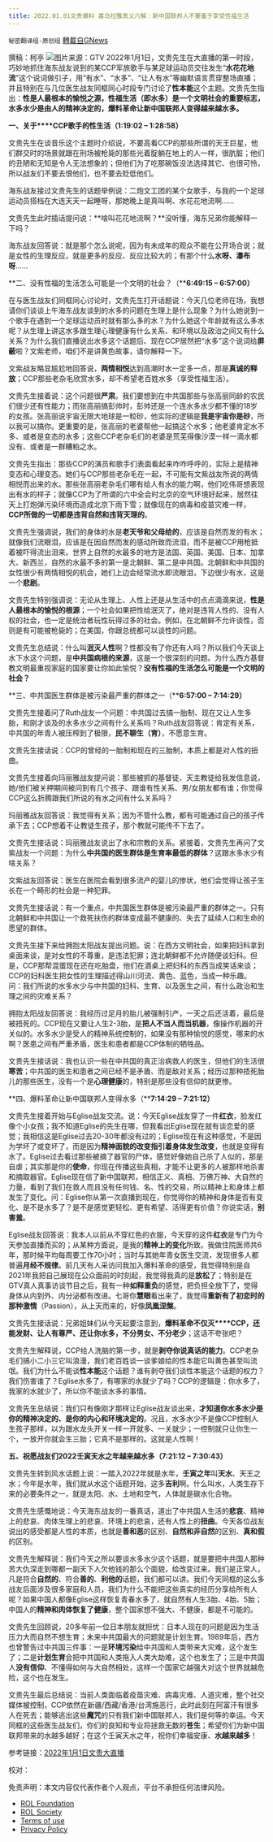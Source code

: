 ```yaml
---
title: 2022.01.01文贵爆料 喜马拉雅真义六解：新中国联邦人不要羞于享受性福生活
---
```

`秘密翻译组-原创组` [轉載自GNews](https://gnews.org/zh-hans/1819976/)

撰稿：柯亭
![](https://assets.gnews.org/wp-content/uploads/2022/01/Screenshot-2022-01-03-223412.png)图片来源：GTV
2022年1月1日，文贵先生在大直播的第一时段，巧妙地抓住海东战友说到的某CCP军旅歌手与某足球运动员交往发生“**水花花地流**”这个说词做引子，用“有水”、“水多”、“让人有水”等幽默语言贯穿整场直播；并且特别在与几位医生战友同框同心时段专门讨论了**性本能**这个主题。文贵先生指出：**性是人最根本的愉悦之源，性福生活（即水多）是一个文明社会的重要标志，水多水少是由人的精神决定的，爆料革命让新中国联邦人变得越来越水多。**

**一、关于****CCP歌手的性生活（1:19:02 – 1:28:58）**

文贵先生在谈音乐这个主题时介绍说，不要高看CCP的那些所谓的天王巨星，他们群交时的场景就跟在刑场被枪毙的那些光着腚躺在地上的人一样，很肮脏；他们的丑陋和无知是令人无法想象的；但他们为了吃那碗饭没法选择其它、也很可怜，所以战友们不要去恨他们，也不要去贬低他们。

海东战友接过文贵先生的话题举例说：二炮文工团的某个女歌手，与我的一个足球运动员搭档在大连天天一起睡呀，那她晚上是真叫啊、水花花地流啊……

文贵先生此时插话提问说：**啥叫花花地流啊？**没听懂，海东兄弟你能解释一下吗？

海东战友回答说：就是那个怎么说呢，因为有未成年的观众不能在公开场合说；就是女性的生理反应，就是更多的反应、反应比较大的；有那个什么**水呀、瀑布呀**……

**二、没有性福的生活怎么可能是一个文明的社会？（****6:49:15 – 6:57:00）**

在与医生战友们同框同心讨论时，文贵先生打开话题说：今天几位老师在场，我想请你们谈谈上午海东战友谈到的水多的问题在生理上是什么现象？为什么她说到一个歌手在遇到一个足球运动员时就有那么多的水？为什么她这个年龄就有这么多水呢？从生理上讲这水多跟生理心理健康有什么关系、和环境以及政治之间又有什么关系？为什么我们直播说出水多这个话题后、现在CCP居然把“水多”这个说词给**屏蔽**啦？文紫老师，咱们不是讲黄色故事，请你解释一下。

文紫战友略显尴尬地回答说，**两情相悦**达到高潮时水一定多一点，那是**真诚的释放**；CCP那些老杂毛欣赏水多，却不希望老百姓水多（享受性福生活）。

文贵先生接着说：这个问题很**严肃**。我们要想到在中共国那些与张高丽同龄的农民们很少还有性能力；而张高丽搞彭帅时，彭帅还是一个连水多水少都不懂的18岁的女孩。张高丽说宇宙无限大地球是一粒砂，他实际的逻辑是**我是宇宙你是砂**，所以我可以搞你。更重要的是，张高丽的老婆帮他一起搞这个水多；他老婆肯定水不多、或者是变态的水多；这些CCP老杂毛们的老婆是荒芜得像沙漠一样一滴水都没有、或者是一群糟粕之水。

文贵先生指出：那些CCP的演员和歌手们表面看起来咋咋呼呼的，实际上是精神变态和心理变态。她们与CCP那些老杂毛在一起，不可能有文紫战友所说的两情相悦而出来的水。那些张高丽老杂毛们哪有给人有水的能力啊，他们吃伟哥想表现出有水的样子；就像CCP为了所谓的六中全会时北京的空气环境好起来，居然往天上打炮弹污染环境而造成北京下雨下雪；就像现在的病毒和疫苗灾难一样，**CCP所做的一切都是违背自然和违背天理的**。

文贵先生强调说，我们的身体的水是**老天爷和父母给的**，应该是自然而发的有水；就像我们流眼泪，应该是在因自然而发的感动所致而流泪，而不是被CCP用枪抵着被吓得流出泪来。世界上自然的水最多的地方是法国、英国、美国、日本、加拿大、新西兰，自然的水最不多的第一是北朝鲜、第二是中共国。北朝鲜和中共国的女性很少有两情相悦的机会，她们上边会经常流水即流眼泪，下边很少有水，这是一个**悲剧**。

文贵先生特别强调说：无论从生理上、人性上还是从生活中的点点滴滴来说，**性是人最根本的愉悦的根源**；一个社会如果把性给泯灭了，绝对是违背人性的、没有人权的社会，也一定是统治者玩性玩得过多的社会。例如，在北朝鲜不允许谈性，否则是有可能被枪毙的；在美国，你跟总统都可以谈性的问题。

文贵先生总结说：什么叫**泯灭人性**啊？性都没有了你还有人吗？所以我们今天谈上水下水这个问题，是**中共国病根的来源**，这是一个很深刻的问题。为什么西方基督教文明最重视家庭的国家要让你如此愉悦？**没有性福的生活怎么可能是一个文明的社会？**

**三、中共国医生群体是被污染最严重的群体之一（****6:57:00 – 7:14:29）**

文贵先生接着问了Ruth战友一个问题：中共国过去搞一胎制、现在又让人生多胎，和刚才谈及的水多水少之间有什么关系吗？Ruth战友回答说：肯定有关系，中共国的年青人被压榨到了极限，**民不聊生（育）**，不愿意生育。

文贵先生接话说：CCP的曾经的一胎制和现在的三胎制，本质上都是对人性的扭曲。

文贵先生接着向玛丽雅战友提问说：那些被抓的基督徒、天主教徒给我发信息说，她/他们被关押期间被问到有几个孩子、跟谁有性关系、男/女朋友都有谁；你觉得CCP这么折腾跟我们所说的有水之间有什么关系吗？

玛丽雅战友回答说：我觉得有关系；因为不管什么教，都有可能通过自己的孩子传承下去；CCP想着不让教徒生孩子，那个教就可能传不下去了。

文贵先生接话说：玛丽雅战友说出了水和宗教的关系。紧接着，文贵先生再问了文紫战友一个问题：为什么**中共国的医生群体是生育率最低的群体**？这跟水多水少有啥关系？

文紫战友回答说：医生在医院会看到很多流产的婴儿的惨状，他们会觉得让孩子生长在一个畸形的社会是一种犯罪。

文贵先生接话说：有一个重点，中共国医生群体是被污染最严重的群体之一。只有北朝鲜和中共国让一个救死扶伤的群体变成最不健康的、失去了延续人口和生命的愿望的群体。

文贵先生接下来给拥抱太阳战友提出问题。说：在西方文明社会，如果把妇科拿到桌面来谈，是对女性的不尊重，是违法犯罪；连北朝鲜都不允许随便谈妇科。但是，CCP那帮混蛋现在还在吃胎盘，他们在酒桌上把妇科的东西当成笑话来谈；CCP的妇科医生把女性的生理描述得山川河流、黄色、蓝色，当成一种乐趣。问：我们所说的水多水少与中共国的妇科、生育、以及医生之间，有什么政治和生理之间的灾难关系？

拥抱太阳战友回答说：我经历过足月的胎儿被强制引产，一天之后还活着，最后是被捂死的。CCP现在又要让人生2-3胎，是**把人不当人而当机器**，像操作机器的开关似的。水多水少是受人的精神系统控制的，如果没有那种愉悦的感觉，哪来的水啊？医患之间有严重矛盾，医生和患者都是CCP体制的牺牲品。

文贵先生接话说：我也认识一些在中共国的真正治病救人的医生，但他们的生活很**寒苦**；中共国的医生和患者之间已经不是矛盾、而是敌对关系；经历过那种捂死胎儿的那些医生，没有一个是**心理健康**的，特别是那些没有信仰的就更惨。

**四、爆料革命让新中国联邦人变得水多（****7:14:29 – 7:21:12）**

文贵先生接着开始与Eglise战友交流。说：今天Eglise战友穿了一件**红衣**，脸发红像个小女孩；我不知道Eglise的先生在哪，但我看出Eglise现在就有谈恋爱的感觉；我相信这是Eglise过去20-30年都没有过的；Eglise现在有这种感觉，不是因为学坏了或变坏了，而是因为**精神面貌的改变指引着身体发生改变**，也就是变得有水了。Eglise过去看过那些被摘了器官的尸体，感觉好像她自己杀了人似的，那是自虐；其实那是你的**使命**，你现在传播这些真相，才能不让更多的人被那样地杀害和摘取器官。Eglise现在信了新中国联邦，相信正义、真相、万佛万神、大自然的力量，看到了我们在救人而且没有任何钱、名、性的交易，所以精神上和身体上都发生了变化。问：Eglise你从第一次直播到现在，你觉得你的精神和身体是否有变化、是不是水多了？是不是感觉更轻松、更有希望、活得更有价值？你说实话，**别害羞**。

Eglise战友回答说：我本人以前从不穿红色的衣服，今天穿的这件**红衣**是专门为今天参加直播而买的；从某种方面说，是我的**精神上的变化**所致。我做住院医师共6年，那时候平均每周要工作70小时；当时与其她年青女医生交流，发现很多人都普遍**月经不规律**。前几天有人采访问我加入爆料革命的感受，我觉得特别是自2021年我把自己展现在公众面前的时刻起，我觉得我真的是**放松**了；特别是在GTV真人真事访谈节目之后，我有一种**如释重负**的感觉，把负担全放下了，觉得身体从内到外、内分泌都有改进。七哥你**慧眼**看出来了，我觉得**重新有了初恋时的那种激情**（Passion），从上天而来的，好像**凤凰涅槃**。

文贵先生接话说：兄弟姐妹们从今天起要注意到，**爆料革命不仅灭****CCP，还能发财、让人有尊严、还让你水多，不分男女、不分老少**；这话不夸张吧？

文贵先生解释说，CCP给人洗脑的第一步，就是**剥夺你说真话的能力**。CCP老杂毛们搞小二小三它叫浪漫，我们老百姓谈一谈爹娘给的性本能它叫黄色甚至叫流氓。我们为什么不能谈**性本能**这个话题？谁有剥夺我们谈性本能这个话题的权力？我们伤害谁了？Eglise水多了，有哪家的水就少了吗？CCP的逻辑是：你水多了，我家的水就少了，所以你不能谈水多的事情。

文贵先生总结说：我们只有像刚才那样让Eglise战友谈出来，**才知道你水多水少是你的精神决定的、是你的内心和环境决定的**。况且，水多水少不是像CCP控制人生孩子那样，以为跟水龙头开关一样一开就多、一关就少；一控制就只让你生一个，一放开你就会生三胎；它真不是那样的。这就是人性啊！

**五、祝愿战友们2022壬寅天水之年越来越水多（7:21:12 – 7:30:43）**

文贵先生转到风水话题上说：一踏入2022年就是水年，**壬寅之年**叫**天水**、天王之水；今年是水年，我们就从水这个话题开始，这多**吉利**啊。什么叫水，人类生存下来的必要条件之一，就是太阳、水、土地和空气，人体就是碳水化合物。

文贵先生感慨地说：今天海东战友的一番真话，道出了中共国人生活的**悲哀**、精神上的悲哀、肉体生理上的悲哀、环境上的悲哀，还有人性上的**扭曲**。今天各位战友说出的感受都是人性的本质，也就是**善和恶**的区别、**自然和非自然**的区别、**真和假**的区别。

文贵先生解释说：我们今天之所以要谈水多水少这个话题，就是要把中共国人那种苦大仇深走到哪都一副天下人欠他钱的那么个面貌，给改变过来。我们是正常人，凡是符合**自然的**、符合**善的**、**利他的**话题，我们都可以讲。我们今天同框的这么多战友后面涉及很多家庭和人员，我们为什么不能把这些真实的经历分享给所有人呢？如果中国人都像Eglise这样恢复青春水多了，就自然有人生3胎、4胎、5胎；中国人的**精神和肉体恢复了健康**，整个国家想不强大、不健康，都是不可能的。

文贵先生回顾说，20多年前一位日本朋友就担忧：日本人现在的问题是因为生活压力大而自然不想生育；未来中共国最大的问题就是计划生育。1989年后，西方也曾警告过中共国三件事：一是**环境污染**给中共国和人类带来大灾难，这个发生了；二是**计划生育**会把中共国和人类拖入人类大劫难，这个也发生了；三是中共国人**没有信仰**、不懂得如何与大自然相处，这样一个国家它越强大对这个世界就越危险，这个也在发生。

文贵先生最后总结说：当前人类面临着疫苗灾难、病毒灾难、人道灾难，整个社交媒体被控制，CCP依然在新疆/西藏/香港/台湾施恶行，此时此刻在阿富汗有很多人在死去；能够逃出这些**魔咒**的只有我们新中国联邦人，我们是何等的幸运。今天同框的这些医生战友们，你们的良知和专业将拯救无数的**苍生**；希望你们为新中国联邦带来的水越多越好；在这个壬寅天水之年，祝你们幸福安康、**水越来越多**！

参考链接：[2022年1月1日文贵大直播](https://gtv.org/video/id=61d04feaecc0b216cbb3374d)

校对：

 

免责声明：本文内容仅代表作者个人观点，平台不承担任何法律风险。

- [ROL Foundation](https://rolfoundation.org/)
- [ROL Society](https://rolsociety.org/)
- [Terms of use](https://gnews.org/terms-of-use-3/)
- [Privacy Policy](https://gnews.org/privacy-policy/)
